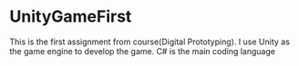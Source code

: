 # UnityGameFirst
This is the first assignment from course(Digital Prototyping).
I use Unity as the game engine to develop the game.
C# is the main coding language
![]()
